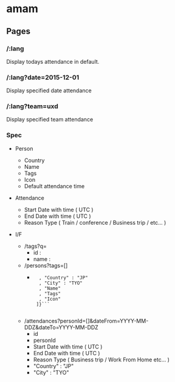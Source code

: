 # amam

## Pages

### /:lang
Display todays attendance in default.

### /:lang?date=2015-12-01
Display specified date attendance

### /:lang?team=uxd
Display specified team attendance

### Spec
- Person
  - Country
  - Name
  - Tags 
  - Icon
  - Default attendance time


- Attendance
  - Start Date with time ( UTC )
  - End Date with time ( UTC )
  - Reason Type ( Train / conference / Business trip / etc... )


- I/F
  - /tags?q=
    - id :
    - name :
  - /persons?tags=[]
    - ```{["id" : 
        , "Country" : "JP"
        , "City" : "TYO"
        , "Name"
        , "Tags"
        , "Icon"
       ]}```

  
  - /attendances?personId=[]&dateFrom=YYYY-MM-DDZ&dateTo=YYYY-MM-DDZ
    - id
    - personId
    - Start Date with time ( UTC )
    - End Date with time ( UTC )
    - Reason Type ( Business trip / Work From Home etc... )
    - "Country" : "JP"
    - "City" : "TYO"
